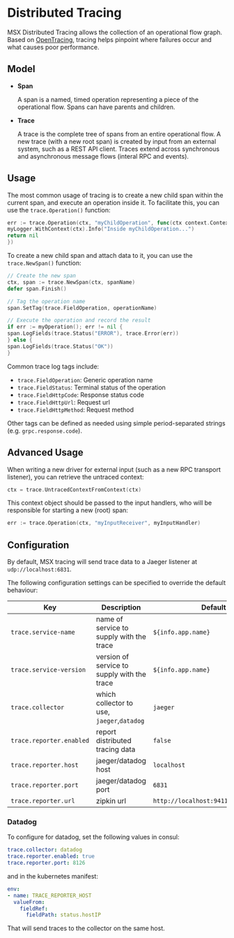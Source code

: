 # Distributed Tracing

MSX Distributed Tracing allows the collection of an operational flow graph. Based
on [OpenTracing](https://opentracing.io/docs/overview/), tracing helps pinpoint where failures occur and what causes
poor performance.

## Model

- **Span**

  A span is a named, timed operation representing a piece of the operational flow. Spans can have parents and children.

- **Trace**

  A trace is the complete tree of spans from an entire operational flow. A new trace (with a new root span) is created
  by input from an external system, such as a REST API client. Traces extend across synchronous and asynchronous message
  flows (interal RPC and events).

## Usage

The most common usage of tracing is to create a new child span within the current span, and execute an operation inside
it. To facilitate this, you can use the `trace.Operation()` function:

```go
err := trace.Operation(ctx, "myChildOperation", func(ctx context.Context) error {
myLogger.WithContext(ctx).Info("Inside myChildOperation...")
return nil
})
```

To create a new child span and attach data to it, you can use the `trace.NewSpan()` function:

```go
// Create the new span
ctx, span := trace.NewSpan(ctx, spanName)
defer span.Finish()

// Tag the operation name
span.SetTag(trace.FieldOperation, operationName)

// Execute the operation and record the result
if err := myOperation(); err != nil {
span.LogFields(trace.Status("ERROR"), trace.Error(err))
} else {
span.LogFields(trace.Status("OK"))
}
```

Common trace log tags include:

- `trace.FieldOperation`: Generic operation name
- `trace.FieldStatus`: Terminal status of the operation
- `trace.FieldHttpCode`: Response status code
- `trace.FieldHttpUrl`: Request url
- `trace.FieldHttpMethod`: Request method

Other tags can be defined as needed using simple period-separated strings (e.g. `grpc.response.code`).

## Advanced Usage

When writing a new driver for external input (such as a new RPC transport listener), you can retrieve the untraced
context:

```go
ctx = trace.UntracedContextFromContext(ctx)
```

This context object should be passed to the input handlers, who will be responsible for starting a new (root) span:

```go
err := trace.Operation(ctx, "myInputReceiver", myInputHandler)
```

## Configuration

By default, MSX tracing will send trace data to a Jaeger listener at `udp://localhost:6831`.

The following configuration settings can be specified to override the default behaviour:

| Key                      | Description                                 | Default                              |
|--------------------------|---------------------------------------------|--------------------------------------|
| `trace.service-name`     | name of service to supply with the trace    | `${info.app.name}`                   |
| `trace.service-version`  | version of service to supply with the trace | `${info.app.name}`                   |
| `trace.collector`        | which collector to use, `jaeger`,`datadog`  | `jaeger`                             |
| `trace.reporter.enabled` | report distributed tracing data             | `false`                              |
| `trace.reporter.host`    | jaeger/datadog host                         | `localhost`                          |
| `trace.reporter.port`    | jaeger/datadog port                         | `6831`                               |
| `trace.reporter.url`     | zipkin url                                  | `http://localhost:9411/api/v1/spans` |

### Datadog

To configure for datadog, set the following values in consul:

```yaml
trace.collector: datadog
trace.reporter.enabled: true
trace.reporter.port: 8126
```

and in the kubernetes manifest:
```yaml
env:
- name: TRACE_REPORTER_HOST
  valueFrom:
    fieldRef:
      fieldPath: status.hostIP
```

That will send traces to the collector on the same host.